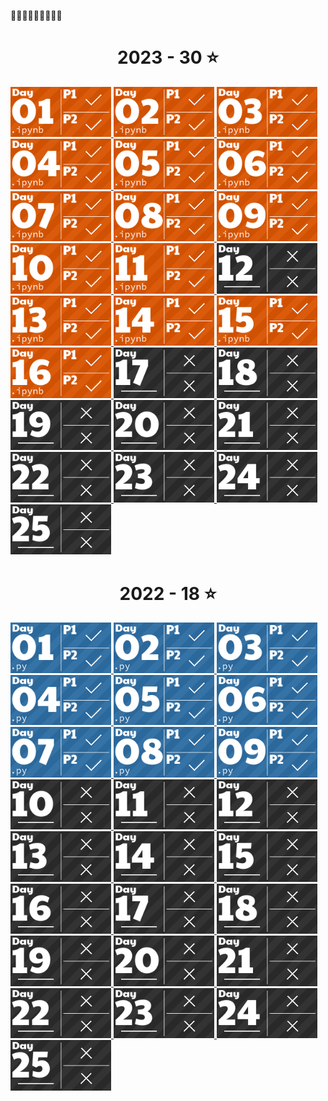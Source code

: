 🎄🎄🎄🎄🎄🎄🎄🎄🎄

<!-- AOC TILES BEGIN -->
<h1 align="center">
  2023 - 30 ⭐
</h1>
<a href="2023/1/day1.ipynb">
  <img src=".aoc_tiles/tiles/2023/01.png" width="161px">
</a>
<a href="2023/2/day2.ipynb">
  <img src=".aoc_tiles/tiles/2023/02.png" width="161px">
</a>
<a href="2023/3/day3.ipynb">
  <img src=".aoc_tiles/tiles/2023/03.png" width="161px">
</a>
<a href="2023/4/day4.ipynb">
  <img src=".aoc_tiles/tiles/2023/04.png" width="161px">
</a>
<a href="2023/5/day5.ipynb">
  <img src=".aoc_tiles/tiles/2023/05.png" width="161px">
</a>
<a href="2023/6/day6.ipynb">
  <img src=".aoc_tiles/tiles/2023/06.png" width="161px">
</a>
<a href="2023/7/day7.ipynb">
  <img src=".aoc_tiles/tiles/2023/07.png" width="161px">
</a>
<a href="2023/8/day8.ipynb">
  <img src=".aoc_tiles/tiles/2023/08.png" width="161px">
</a>
<a href="2023/9/day9.ipynb">
  <img src=".aoc_tiles/tiles/2023/09.png" width="161px">
</a>
<a href="2023/10/day10.ipynb">
  <img src=".aoc_tiles/tiles/2023/10.png" width="161px">
</a>
<a href="2023/11/day11.ipynb">
  <img src=".aoc_tiles/tiles/2023/11.png" width="161px">
</a>
<a href="None">
  <img src=".aoc_tiles/tiles/2023/12.png" width="161px">
</a>
<a href="2023/13/day13.ipynb">
  <img src=".aoc_tiles/tiles/2023/13.png" width="161px">
</a>
<a href="2023/14/day14.ipynb">
  <img src=".aoc_tiles/tiles/2023/14.png" width="161px">
</a>
<a href="2023/15/day15.ipynb">
  <img src=".aoc_tiles/tiles/2023/15.png" width="161px">
</a>
<a href="2023/16/day16.ipynb">
  <img src=".aoc_tiles/tiles/2023/16.png" width="161px">
</a>
<a href="None">
  <img src=".aoc_tiles/tiles/2023/17.png" width="161px">
</a>
<a href="None">
  <img src=".aoc_tiles/tiles/2023/18.png" width="161px">
</a>
<a href="None">
  <img src=".aoc_tiles/tiles/2023/19.png" width="161px">
</a>
<a href="None">
  <img src=".aoc_tiles/tiles/2023/20.png" width="161px">
</a>
<a href="None">
  <img src=".aoc_tiles/tiles/2023/21.png" width="161px">
</a>
<a href="None">
  <img src=".aoc_tiles/tiles/2023/22.png" width="161px">
</a>
<a href="None">
  <img src=".aoc_tiles/tiles/2023/23.png" width="161px">
</a>
<a href="None">
  <img src=".aoc_tiles/tiles/2023/24.png" width="161px">
</a>
<a href="None">
  <img src=".aoc_tiles/tiles/2023/25.png" width="161px">
</a>
<h1 align="center">
  2022 - 18 ⭐
</h1>
<a href="2022/1/day_1.py">
  <img src=".aoc_tiles/tiles/2022/01.png" width="161px">
</a>
<a href="2022/2/day_2.py">
  <img src=".aoc_tiles/tiles/2022/02.png" width="161px">
</a>
<a href="2022/3/day_3.py">
  <img src=".aoc_tiles/tiles/2022/03.png" width="161px">
</a>
<a href="2022/4/day_4.py">
  <img src=".aoc_tiles/tiles/2022/04.png" width="161px">
</a>
<a href="2022/5/day_5_part1.py">
  <img src=".aoc_tiles/tiles/2022/05.png" width="161px">
</a>
<a href="2022/6/day_6.py">
  <img src=".aoc_tiles/tiles/2022/06.png" width="161px">
</a>
<a href="2022/7/day_7.py">
  <img src=".aoc_tiles/tiles/2022/07.png" width="161px">
</a>
<a href="2022/8/day_8_part1.py">
  <img src=".aoc_tiles/tiles/2022/08.png" width="161px">
</a>
<a href="2022/9/day_9_part1.py">
  <img src=".aoc_tiles/tiles/2022/09.png" width="161px">
</a>
<a href="None">
  <img src=".aoc_tiles/tiles/2022/10.png" width="161px">
</a>
<a href="None">
  <img src=".aoc_tiles/tiles/2022/11.png" width="161px">
</a>
<a href="None">
  <img src=".aoc_tiles/tiles/2022/12.png" width="161px">
</a>
<a href="None">
  <img src=".aoc_tiles/tiles/2022/13.png" width="161px">
</a>
<a href="None">
  <img src=".aoc_tiles/tiles/2022/14.png" width="161px">
</a>
<a href="None">
  <img src=".aoc_tiles/tiles/2022/15.png" width="161px">
</a>
<a href="None">
  <img src=".aoc_tiles/tiles/2022/16.png" width="161px">
</a>
<a href="None">
  <img src=".aoc_tiles/tiles/2022/17.png" width="161px">
</a>
<a href="None">
  <img src=".aoc_tiles/tiles/2022/18.png" width="161px">
</a>
<a href="None">
  <img src=".aoc_tiles/tiles/2022/19.png" width="161px">
</a>
<a href="None">
  <img src=".aoc_tiles/tiles/2022/20.png" width="161px">
</a>
<a href="None">
  <img src=".aoc_tiles/tiles/2022/21.png" width="161px">
</a>
<a href="None">
  <img src=".aoc_tiles/tiles/2022/22.png" width="161px">
</a>
<a href="None">
  <img src=".aoc_tiles/tiles/2022/23.png" width="161px">
</a>
<a href="None">
  <img src=".aoc_tiles/tiles/2022/24.png" width="161px">
</a>
<a href="None">
  <img src=".aoc_tiles/tiles/2022/25.png" width="161px">
</a>
<!-- AOC TILES END -->
